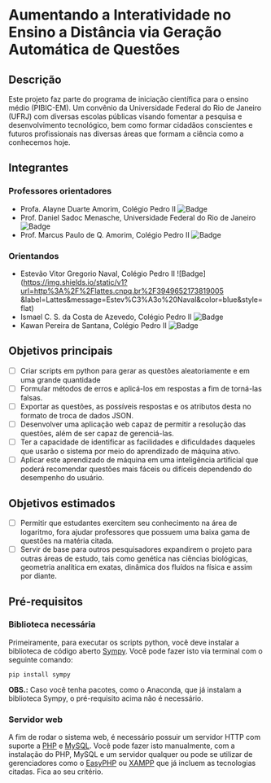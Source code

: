 # Aumentando a Interatividade no Ensino a Distância via Geração Automática de Questões

## Descrição
Este projeto faz parte do programa de iniciação científica para o ensino médio (PIBIC-EM). Um convênio da Universidade Federal do Rio de Janeiro (UFRJ) com diversas escolas públicas visando fomentar a pesquisa e desenvolvimento tecnológico, bem como formar cidadãos conscientes e futuros profissionais nas diversas áreas que formam a ciência como a conhecemos hoje.

## Integrantes
### Professores orientadores
- Profa. Alayne Duarte Amorim, Colégio Pedro II ![Badge](https://img.shields.io/static/v1?label=Lattes&message=Alayne%20Duarte&color=blue&style=flat)
- Prof. Daniel Sadoc Menasche, Universidade Federal do Rio de Janeiro ![Badge](https://img.shields.io/static/v1?label=Lattes&message=Daniel%20Sadoc&color=blue&style=flat)
- Prof. Marcus Paulo de Q. Amorim, Colégio Pedro II ![Badge](https://img.shields.io/static/v1?label=Lattes&message=Marcus%20Amorim&color=blue&style=flat)
### Orientandos
- Estevão Vitor Gregorio Naval, Colégio Pedro II ![Badge](https://img.shields.io/static/v1?url=http%3A%2F%2Flattes.cnpq.br%2F3949652173819005
&label=Lattes&message=Estev%C3%A3o%20Naval&color=blue&style=flat)
- Ismael C. S. da Costa de Azevedo, Colégio Pedro II ![Badge](https://img.shields.io/static/v1?label=Lattes&message=Ismael%20Azevedo&color=blue&style=flat)
- Kawan Pereira de Santana, Colégio Pedro II ![Badge](https://img.shields.io/static/v1?label=Lattes&message=Kawan%20Santana&color=blue&style=flat)

## Objetivos principais
- [ ] Criar scripts em python para gerar as questões aleatoriamente e em uma grande quantidade
- [ ] Formular métodos de erros e aplicá-los em respostas a fim de torná-las falsas.
- [ ] Exportar as questões, as possíveis respostas e os atributos desta no formato de troca de dados JSON.
- [ ] Desenvolver uma aplicação web capaz de permitir a resolução das questões, além de ser capaz de gerenciá-las.
- [ ] Ter a capacidade de identificar as facilidades e dificuldades daqueles que usarão o sistema por meio do aprendizado de máquina ativo.
- [ ] Aplicar este aprendizado de máquina em uma inteligência artificial que poderá recomendar questões mais fáceis ou difíceis dependendo do desempenho do usuário.

## Objetivos estimados
- [ ] Permitir que estudantes exercitem seu conhecimento na área de logaritmo, fora ajudar professores que possuem uma baixa gama de questões na matéria citada.
- [ ] Servir de base para outros pesquisadores expandirem o projeto para outras áreas de estudo, tais como genética nas ciências biológicas, geometria analítica em exatas, dinâmica dos fluídos na física e assim por diante. 

## Pré-requisitos
### Biblioteca necessária
Primeiramente, para executar os scripts python, você deve instalar a biblioteca de código aberto [Sympy](https://www.sympy.org/pt/index.html). Você pode fazer isto via terminal com o seguinte comando:

    pip install sympy

**OBS.:** Caso você tenha pacotes, como o Anaconda, que já instalam a biblioteca Sympy, o pré-requisito acima não é necessário.

### Servidor web
A fim de rodar o sistema web, é necessário possuir um servidor HTTP com suporte a [PHP](https://www.php.net/) e [MySQL](https://www.mysql.com/). Você pode fazer isto manualmente, com a instalação do PHP, MySQL e um servidor qualquer ou pode se utilizar de gerenciadores como o [EasyPHP](https://www.easyphp.org/) ou [XAMPP](https://www.apachefriends.org/pt_br/index.html) que já incluem as tecnologias citadas. Fica ao seu critério.
